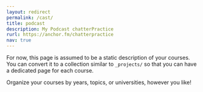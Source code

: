 ```yaml
---
layout: redirect
permalink: /cast/
title: podcast
description: My Podcast chatterPractice
rurl: https://anchor.fm/chatterpractice
nav: true
---
```


For now, this page is assumed to be a static description of your courses. You can convert it to a collection similar to `_projects/` so that you can have a dedicated page for each course.

Organize your courses by years, topics, or universities, however you like!
